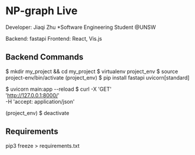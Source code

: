 # NP-graph Live 
Developer: Jiaqi Zhu *Software Engineering Student @UNSW

Backend: fastapi
Frontend: React, Vis.js


## Backend Commands
$ mkdir my_project && cd my_project
$ virtualenv project_env
$ source project-env/bin/activate
(project_env) $ pip install fastapi uvicorn[standard]

$ uvicorn main:app --reload
$ curl -X 'GET' \
  'http://127.0.0.1:8000/' \
  -H 'accept: application/json'

(project_env) $ deactivate

## Requirements
pip3 freeze > requirements.txt